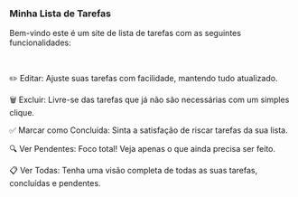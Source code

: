 <h3>Minha Lista de Tarefas</h3>
<p>Bem-vindo este é um site de lista de tarefas com as seguintes funcionalidades:</p>
<br>
<p>✏️ Editar: Ajuste suas tarefas com facilidade, mantendo tudo atualizado.</p>
<p>🗑️ Excluir: Livre-se das tarefas que já não são necessárias com um simples clique.</p>
<p>✅ Marcar como Concluída: Sinta a satisfação de riscar tarefas da sua lista.</p>
<p>🔍 Ver Pendentes: Foco total! Veja apenas o que ainda precisa ser feito.</p>
<p>📋 Ver Todas: Tenha uma visão completa de todas as suas tarefas, concluídas e pendentes.</p>
